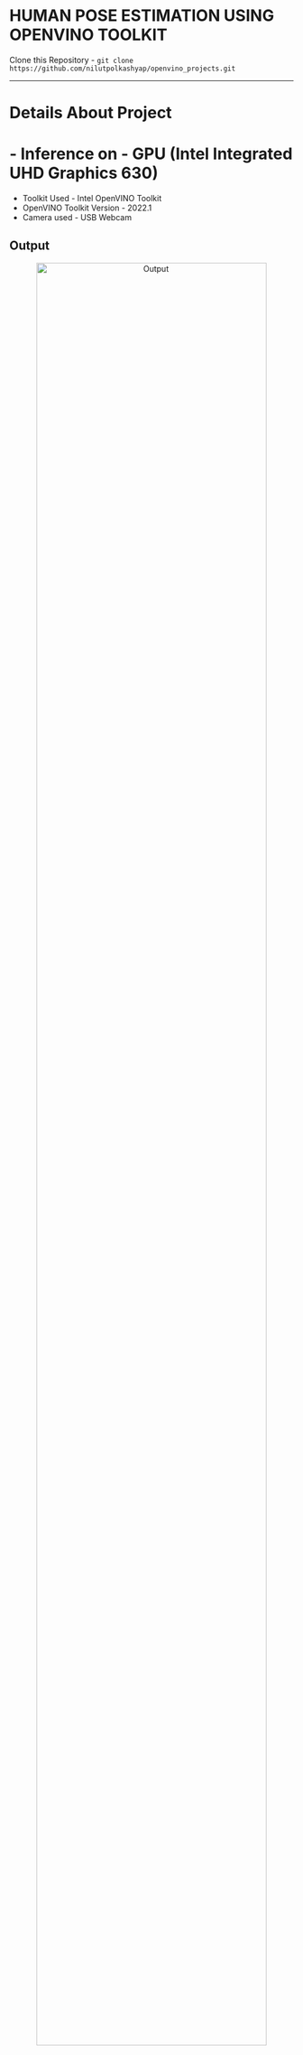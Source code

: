 # **HUMAN POSE ESTIMATION USING OPENVINO TOOLKIT**



Clone this Repository - ``` git clone https://github.com/nilutpolkashyap/openvino_projects.git ```
____________________________________________________________________________
# **Details About Project**


# - Inference on - GPU (Intel Integrated UHD Graphics 630) 
- Toolkit Used - Intel OpenVINO Toolkit
- OpenVINO Toolkit Version - 2022.1
- Camera used - USB Webcam


## Output
<div align="center">
<img  alt="Output" width="90%" src="https://raw.githubusercontent.com/nilutpolkashyap/openvino_projects/main/human_pose_estimation_openvino/output.jpg" />
<br />
</div>


**LinkedIn Post link** - https://www.linkedin.com/posts/activity-6948374682010013696-MVyP/

### OpenVINO Model Zoo
[https://docs.openvino.ai/latest/omz_demos.html](https://docs.openvino.ai/latest/omz_demos.html)

### OpenVINO Installation Instructions
[https://docs.openvino.ai/latest/openvino_docs_install_guides_installing_openvino_windows.html](https://docs.openvino.ai/latest/openvino_docs_install_guides_installing_openvino_windows.html)
_____________________________________________________________________
### 402 OpenVINO Human Pose Estimation Jupyter Notebook 
[https://github.com/openvinotoolkit/openvino_notebooks/tree/main/notebooks/402-pose-estimation-webcam](https://github.com/openvinotoolkit/openvino_notebooks/tree/main/notebooks/402-pose-estimation-webcam)

_________________________________________________________________________

